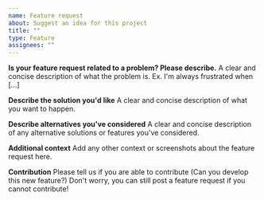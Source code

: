 ```yaml
---
name: Feature request
about: Suggest an idea for this project
title: ""
type: Feature
assignees: ""
---
```


**Is your feature request related to a problem? Please describe.**
A clear and concise description of what the problem is. Ex. I'm always frustrated when [...]

**Describe the solution you'd like**
A clear and concise description of what you want to happen.

**Describe alternatives you've considered**
A clear and concise description of any alternative solutions or features you've considered.

**Additional context**
Add any other context or screenshots about the feature request here.

**Contribution**
Please tell us if you are able to contribute (Can you develop this new feature?)
Don't worry, you can still post a feature request if you cannot contribute!
